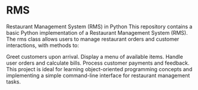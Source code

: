 # RMS

Restaurant Management System (RMS) in Python
This repository contains a basic Python implementation of a Restaurant Management System (RMS). The rms class allows users to manage restaurant orders and customer interactions, with methods to:

Greet customers upon arrival.
Display a menu of available items.
Handle user orders and calculate bills.
Process customer payments and feedback.
This project is ideal for learning object-oriented programming concepts and implementing a simple command-line interface for restaurant management tasks.
